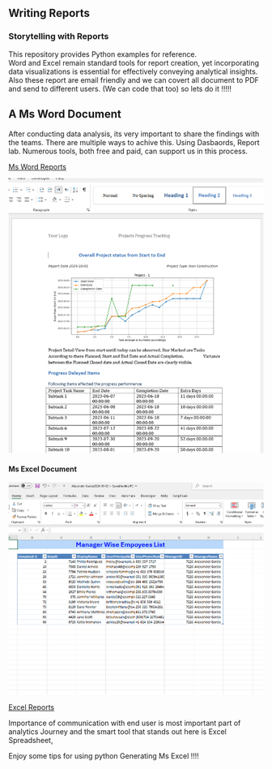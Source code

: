 ## Writing Reports 

### Storytelling with Reports


This repository provides Python examples for reference.  
Word and Excel remain standard tools for report creation, yet incorporating data visualizations is essential for effectively conveying analytical insights.
Also these report are email friendly and we can covert all document to PDF and send to different users. (We can code that too)
so lets do it !!!!!


## A Ms Word Document

After conducting data analysis, its very important to share the findings with the teams.
There are multiple ways to achive this. Using Dasbaords, Report lab.
Numerous tools, both free and paid, can support us in this process.

[Ms Word Reports](MsWordReport.ipynb)

![Image](Data/Matplotlib/ReportPic.png "MS Word Document")


#### Ms Excel Document

![Image](Data/Matplotlib/ExcelReport.PNG "MS Excel Document")

[Excel Reports](MsExcelReport.ipynb)

Importance of communication with end user is most important part of analytics Journey and the smart tool that stands out here is Excel Spreadsheet,

Enjoy some tips for using python Generating Ms Excel !!!!





